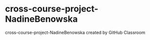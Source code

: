 # cross-course-project-NadineBenowska
cross-course-project-NadineBenowska created by GitHub Classroom
